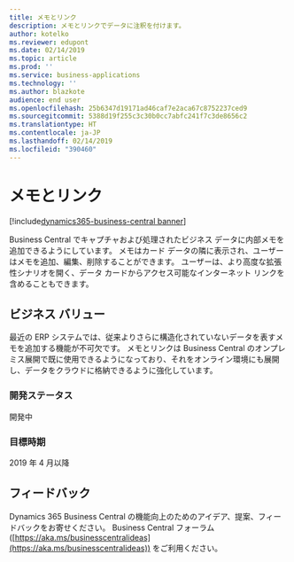 ```yaml
---
title: メモとリンク
description: メモとリンクでデータに注釈を付けます。
author: kotelko
ms.reviewer: edupont
ms.date: 02/14/2019
ms.topic: article
ms.prod: ''
ms.service: business-applications
ms.technology: ''
ms.author: blazkote
audience: end user
ms.openlocfilehash: 25b6347d19171ad46caf7e2aca67c8752237ced9
ms.sourcegitcommit: 5388d19f255c3c30b0cc7abfc241f7c3de8656c2
ms.translationtype: HT
ms.contentlocale: ja-JP
ms.lasthandoff: 02/14/2019
ms.locfileid: "390460"
---
```

# <a name="notes-and-links"></a>メモとリンク
[!include[dynamics365-business-central banner](../includes/dynamics365-business-central.md)]

Business Central でキャプチャおよび処理されたビジネス データに内部メモを追加できるようにしています。 メモはカード データの隣に表示され、ユーザーはメモを追加、編集、削除することができます。 ユーザーは、より高度な拡張性シナリオを開く、データ カードからアクセス可能なインターネット リンクを含めることもできます。 

## <a name="business-value"></a>ビジネス バリュー

最近の ERP システムでは、従来よりさらに構造化されていないデータを表すメモを追加する機能が不可欠です。 メモとリンクは Business Central のオンプレミス展開で既に使用できるようになっており、それをオンライン環境にも展開し、データをクラウドに格納できるように強化しています。

### <a name="development-status"></a>開発ステータス
開発中

### <a name="target-timeframe"></a>目標時期
2019 年 4 月以降


## <a name="tell-us-what-you-think"></a>フィードバック
Dynamics 365 Business Central の機能向上のためのアイデア、提案、フィードバックをお寄せください。 Business Central フォーラム ([https://aka.ms/businesscentralideas](https://aka.ms/businesscentralideas)) をご利用ください。
